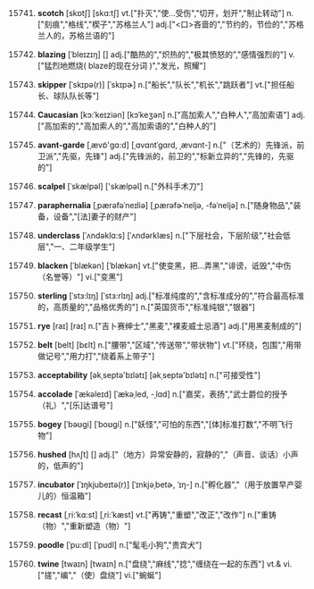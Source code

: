 15741. **scotch**
[skɒtʃ]  [skɑ:tʃ]
vt.["扑灭","使…受伤","切开，划开","制止转动"]  n.["刻痕","格线","楔子","苏格兰人"]  adj.["<口>吝啬的","节约的，节俭的","苏格兰人的，苏格兰语的"]  

15742. **blazing**
[ˈbleɪzɪŋ]  []
adj.["酷热的","炽热的","极其愤怒的","感情强烈的"]  v.["猛烈地燃烧( blaze的现在分词 )","发光，照耀"]  

15743. **skipper**
[ˈskɪpə(r)]  [ˈskɪpɚ]
n.["船长","队长","机长","跳跃者"]  vt.["担任船长、球队队长等"]  

15744. **Caucasian**
[kɔ:ˈkeɪziən]  [kɔˈkeʒən]
n.["高加索人","白种人","高加索语"]  adj.["高加索的","高加索人的","高加索语的","白种人的"]  

15745. **avant-garde**
[ˌævɒ̃'ɡɑ:d]  [ˌɑvɑntˈɡɑrd, ˌævɑnt-]
n.["（艺术的）先锋派，前卫派","先驱，先锋"]  adj.["先锋派的，前卫的","标新立异的","先锋的，先驱的"]  

15746. **scalpel**
[ˈskælpəl]  ['skælpəl]
n.["外科手术刀"]  

15747. **paraphernalia**
[ˌpærəfəˈneɪliə]  [ˌpærəfɚˈneljə, -fəˈneljə]
n.["随身物品","装备，设备","[法]妻子的财产"]  

15748. **underclass**
[ˈʌndəklɑ:s]  [ˈʌndərklæs]
n.["下层社会，下层阶级","社会低层","一、二年级学生"]  

15749. **blacken**
[ˈblækən]  [ˈblækən]
vt.["使变黑，把…弄黑","诽谤，诋毁","中伤（名誉等）"]  vi.["变黑"]  

15750. **sterling**
[ˈstɜ:lɪŋ]  [ˈstɜ:rlɪŋ]
adj.["标准纯度的","含标准成分的","符合最高标准的，高质量的","品格优秀的"]  n.["英国货币","标准纯银","银器"]  

15751. **rye**
[raɪ]  [raɪ]
n.["吉卜赛绅士","黑麦","裸麦威士忌酒"]  adj.["用黑麦制成的"]  

15752. **belt**
[belt]  [bɛlt]
n.["腰带","区域","传送带","带状物"]  vt.["环绕，包围","用带做记号","用力打","绕着系上带子"]  

15753. **acceptability**
[əkˌseptə'bɪlətɪ]  [əkˌseptə'bɪlətɪ]
n.["可接受性"]  

15754. **accolade**
[ˈækəleɪd]  [ˈækəˌled, -ˌlɑd]
n.["嘉奖，表扬","武士爵位的授予（礼）","[乐]达谱号"]  

15755. **bogey**
[ˈbəʊgi]  [ˈboʊgi]
n.["妖怪","可怕的东西","[体]标准打数","不明飞行物"]  

15756. **hushed**
[hʌʃt]  []
adj.["（地方）异常安静的，寂静的","（声音、谈话）小声的，低声的"]  

15757. **incubator**
[ˈɪŋkjubeɪtə(r)]  [ˈɪnkjəˌbetɚ, ˈɪŋ-]
n.["孵化器","（用于放置早产婴儿的）恒温箱"]  

15758. **recast**
[ˌri:ˈkɑ:st]  [ˌri:ˈkæst]
vt.["再铸","重塑","改正","改作"]  n.["重铸（物）","重新塑造（物）"]  

15759. **poodle**
[ˈpu:dl]  [ˈpudl]
n.["髦毛小狗","贵宾犬"]  

15760. **twine**
[twaɪn]  [twaɪn]
n.["盘绕","麻线","捻","缠绕在一起的东西"]  vt.& vi.["搓","编","（使）盘绕"]  vi.["蜿蜒"]  

